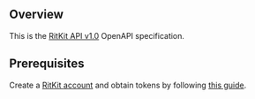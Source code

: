 ## Overview
This is the [RitKit API v1.0](https://documenter.getpostman.com/view/2010712/SzS7Qku5?version=latest) OpenAPI specification.
## Prerequisites

Create a [RitKit account](https://ritekit.com/) and obtain tokens by following [this guide](https://documenter.getpostman.com/view/2010712/SzS7Qku5?version=latest#intro).
